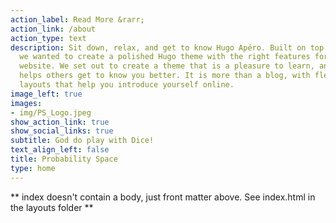 ```yaml
---
action_label: Read More &rarr;
action_link: /about
action_type: text
description: Sit down, relax, and get to know Hugo Apéro. Built on top of Blogophonic,
  we wanted to create a polished Hugo theme with the right features for a true personal
  website. We set out to create a theme that is a pleasure to learn, and one that
  helps others get to know you better. It is more than a blog, with flexible custom
  layouts that help you introduce yourself online.
image_left: true
images:
- img/PS_Logo.jpeg
show_action_link: true
show_social_links: true
subtitle: God do play with Dice!
text_align_left: false
title: Probability Space
type: home
---
```


** index doesn't contain a body, just front matter above.
See index.html in the layouts folder **
